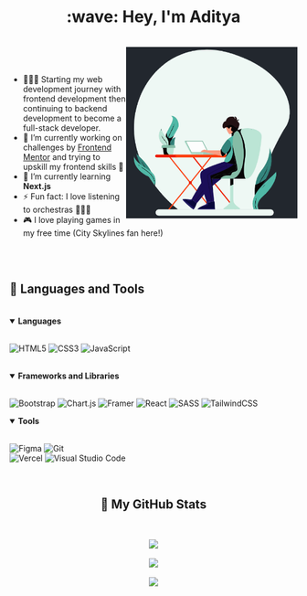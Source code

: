 <h1 align="center"> :wave: Hey, I'm Aditya </h1>
<br>

<img align=right src="/assets/developer.gif" alt="GIF" width="300px" height="300px">

<br>
<br>

- 👨🏻‍💻 Starting my web development journey with frontend development then continuing to backend development to become a  full-stack developer.
- 🔭 I’m currently working on challenges by [Frontend Mentor](https://www.frontendmentor.io) and trying to upskill my frontend skills 🎯
- 🌱 I’m currently learning  **Next.js**
- ⚡ Fun fact: I love listening to orchestras :violin::musical_note::musical_score:
- 🎮 I love playing games in my free time (City Skylines fan here!)<br>


<br>
<br>
<h2>🧰 Languages and Tools</h2>
<br>

<details open>
<summary><b>Languages</b></summary>
<br>
  
![HTML5](https://img.shields.io/badge/html5-%23E34F26.svg?style=for-the-badge&logo=html5&logoColor=white)
![CSS3](https://img.shields.io/badge/css3-%231572B6.svg?style=for-the-badge&logo=css3&logoColor=white)
![JavaScript](https://img.shields.io/badge/javascript-%23323330.svg?style=for-the-badge&logo=javascript&logoColor=%23F7DF1E)
</details>

<br>

<details open>
<summary><b>Frameworks and Libraries</b></summary>
<br>
  
![Bootstrap](https://img.shields.io/badge/bootstrap-%23563D7C.svg?style=for-the-badge&logo=bootstrap&logoColor=white)
![Chart.js](https://img.shields.io/badge/chart.js-F5788D.svg?style=for-the-badge&logo=chart.js&logoColor=white)
![Framer](https://img.shields.io/badge/Framer-black?style=for-the-badge&logo=framer&logoColor=blue)
![React](https://img.shields.io/badge/react-%2320232a.svg?style=for-the-badge&logo=react&logoColor=%2361DAFB)
![SASS](https://img.shields.io/badge/SASS-hotpink.svg?style=for-the-badge&logo=SASS&logoColor=white)
![TailwindCSS](https://img.shields.io/badge/tailwindcss-%2338B2AC.svg?style=for-the-badge&logo=tailwind-css&logoColor=white)
<br>
</details>

<details open>
<summary><b>Tools</b></summary>
<br>

![Figma](https://img.shields.io/badge/figma-%23F24E1E.svg?style=for-the-badge&logo=figma&logoColor=white)
![Git](https://img.shields.io/badge/Git-%23F05033.svg?style=for-the-badge&logo=git&logoColor=white)  
![Vercel](https://img.shields.io/badge/Vercel-%23000000.svg?style=for-the-badge&logo=vercel&logoColor=white)
![Visual Studio Code](https://img.shields.io/badge/Visual%20Studio%20Code-0078d7.svg?style=for-the-badge&logo=visual-studio-code&logoColor=white)

</details>


<br>

<!------------------------------------------------------------------------------------------------------------------------------>

<h2 align="center">👾 My GitHub Stats</h2>
<br>
<div align="center">
  
<!-- GitHub Stats Card -->
![](https://github-readme-stats-two-sooty-42.vercel.app/api?username=adityaphasu&show_icons=true&theme=dracula)
<br/>
  
<!-- GitHub Streak -->
![](https://github-readme-streak-stats.herokuapp.com?user=adityaphasu&theme=dracula)
<br/>

<!-- Most Used Languages -->
![](https://github-readme-stats-two-sooty-42.vercel.app/api/top-langs/?username=adityaphasu&layout=donut&theme=dracula)
    
</div>


